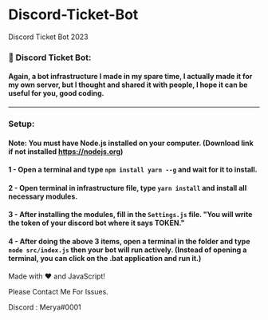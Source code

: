 # Discord-Ticket-Bot
Discord Ticket Bot 2023


### 🎫 Discord Ticket Bot:

#### Again, a bot infrastructure I made in my spare time, I actually made it for my own server, but I thought and shared it with people, I hope it can be useful for you, good coding.

<hr />

### Setup:


#### Note: You must have Node.js installed on your computer. (Download link if not installed https://nodejs.org)

#### 1 - Open a terminal and type `npm install yarn --g` and wait for it to install.

#### 2 - Open terminal in infrastructure file, type `yarn install` and install all necessary modules.

#### 3 - After installing the modules, fill in the `Settings.js` file. "You will write the token of your discord bot where it says TOKEN."

#### 4 - After doing the above 3 items, open a terminal in the folder and type `node src/index.js` then your bot will run actively. (Instead of opening a terminal, you can click on the .bat application and run it.)

Made with :heart: and JavaScript!


Please Contact Me For Issues.

Discord : Merya#0001
